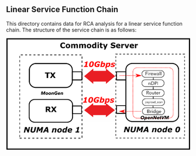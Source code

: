 ## Linear Service Function Chain

This directory contains data for RCA analysis for a linear service function chain. The structure of the service chain is as follows:

![Linear SFC](testbed.png-1.png)
